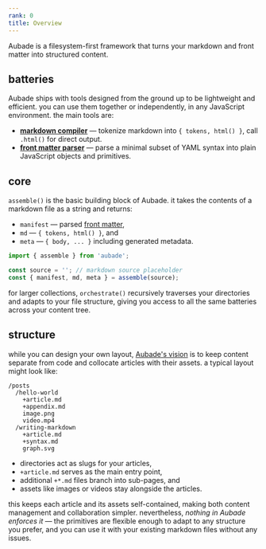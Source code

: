 ```yaml
---
rank: 0
title: Overview
---
```


Aubade is a filesystem-first framework that turns your markdown and front matter into structured content.

## batteries

Aubade ships with tools designed from the ground up to be lightweight and efficient. you can use them together or independently, in any JavaScript environment. the main tools are:

- **[markdown compiler](/docs/artisan#markdown)** — tokenize markdown into `{ tokens, html() }`, call `.html()` for direct output.
- **[front matter parser](/docs/manifest)** — parse a minimal subset of YAML syntax into plain JavaScript objects and primitives.

## core

`assemble()` is the basic building block of Aubade. it takes the contents of a markdown file as a string and returns:

- `manifest` — parsed [front matter](/docs/manifest#frontmatter),
- `md` — `{ tokens, html() }`, and
- `meta` — `{ body, ... }` including generated metadata.

```javascript
import { assemble } from 'aubade';

const source = ''; // markdown source placeholder
const { manifest, md, meta } = assemble(source);
```

for larger collections, `orchestrate()` recursively traverses your directories and adapts to your file structure, giving you access to all the same batteries across your content tree.

## structure

while you can design your own layout, [Aubade's vision](/docs/philosophy) is to keep content separate from code and collocate articles with their assets. a typical layout might look like:

```
/posts
  /hello-world
    +article.md
    +appendix.md
    image.png
    video.mp4
  /writing-markdown
    +article.md
    +syntax.md
    graph.svg
```

- directories act as slugs for your articles,
- `+article.md` serves as the main entry point,
- additional `+*.md` files branch into sub-pages, and
- assets like images or videos stay alongside the articles.

this keeps each article and its assets self-contained, making both content management and collaboration simpler. nevertheless, _nothing in Aubade enforces it_ — the primitives are flexible enough to adapt to any structure you prefer, and you can use it with your existing markdown files without any issues.

